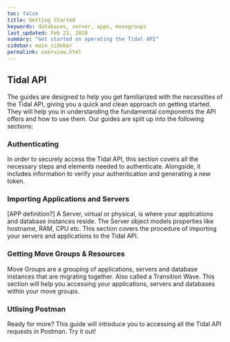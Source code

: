 ```yaml
---
toc: false
title: Getting Started
keywords: databases, server, apps, movegroups
last_updated: Feb 22, 2018
summary: "Get started on operating the Tidal API"
sidebar: main_sidebar
permalink: overview.html
---
```


## Tidal API

The guides are designed to help you get familiarized with the necessities of the Tidal API, giving you a quick and clean approach on getting started.
They will help you in understanding the fundamental components the API offers and how to use them.
Our guides are split up into the following sections:

### Authenticating
In order to securely access the Tidal API, this section covers all the necessary steps and elements needed to authenticate.
Alongside, it includes information to verify your authentication and generating a new token.

### Importing Applications and Servers
[APP definition?]
A Server, virtual or physical, is where your applications and database instances reside. The Server object models properties like hostname, RAM, CPU etc.
This section covers the procedure of importing your servers and applications to the Tidal API.

### Getting Move Groups & Resources
Move Groups are a grouping of applications, servers and database instances that are migrating together. Also called a Transition Wave.
This section will help you accessing your applications, servers and databases within your move groups.

### Utlising Postman
Ready for more? This guide will introduce you to accessing all the Tidal API requests in Postman. Try it out!


